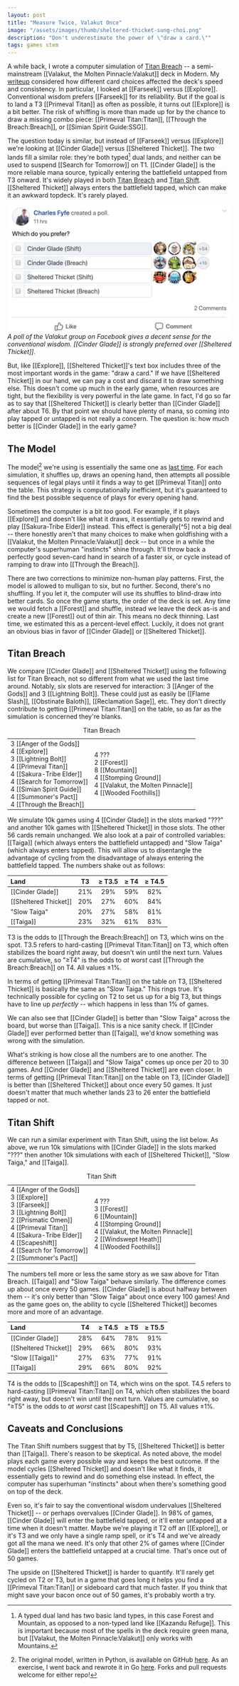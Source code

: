 ```yaml
---
layout: post
title: "Measure Twice, Valakut Once"
image: "/assets/images/thumb/sheltered-thicket-sung-choi.png"
description: "Don't underestimate the power of \"draw a card.\""
tags: games stem
---
```


A while back, I wrote a computer simulation of [Titan Breach](https://www.mtggoldfish.com/archetype/modern-titan-breach#paper) -- a semi-mainstream [[Valakut, the Molten Pinnacle:Valakut]] deck in Modern. My [writeup](/titan-breach-simulation/) considered how different card choices affected the deck's speed and consistency. In particular, I looked at [[Farseek]] versus [[Explore]]. Conventional wisdom prefers [[Farseek]] for its reliability. But if the goal is to land a T3 [[Primeval Titan]] as often as possible, it turns out [[Explore]] is a bit better. The risk of whiffing is more than made up for by the chance to draw a missing combo piece: [[Primeval Titan:Titan]], [[Through the Breach:Breach]], or [[Simian Spirit Guide:SSG]].

The question today is similar, but instead of [[Farseek]] versus [[Explore]] we're looking at [[Cinder Glade]] versus [[Sheltered Thicket]]. The two lands fill a similar role: they're both typed[^1] dual lands, and neither can be used to suspend [[Search for Tomorrow]] on T1. [[Cinder Glade]] is the more reliable mana source, typically entering the battlefield untapped from T3 onward. It's widely played in both [Titan Breach](https://www.mtggoldfish.com/archetype/modern-titan-breach-65431#paper) and [Titan Shift](https://www.mtggoldfish.com/archetype/modern-titanshift-46457#paper). [[Sheltered Thicket]] always enters the battlefield tapped, which can make it an awkward topdeck. It's rarely played.

[^1]: A typed dual land has two basic land types, in this case Forest and Mountain, as opposed to a non-typed land like [[Kazandu Refuge]]. This is important because most of the spells in the deck require green mana, but [[Valakut, the Molten Pinnacle:Valakut]] only works with Mountains.

![Valakut Preference Poll](/assets/images/valakut-poll-16x9.png)
*A poll of the Valakut group on Facebook gives a decent sense for the conventional wisdom. [[Cinder Glade]] is strongly preferred over [[Sheltered Thicket]].*

But, like [[Explore]], [[Sheltered Thicket]]'s text box includes three of the most important words in the game: "draw a card." If we have [[Sheltered Thicket]] in our hand, we can pay a cost and discard it to draw something else. This doesn't come up much in the early game, when resources are tight, but the flexibility is very powerful in the late game. In fact, I'd go so far as to say that [[Sheltered Thicket]] is clearly better than [[Cinder Glade]] after about T6. By that point we should have plenty of mana, so coming into play tapped or untapped is not really a concern. The question is: how much better is [[Cinder Glade]] in the early game?

## The Model

The model[^4] we're using is essentially the same one as [last time](/titan-breach-simulation). For each simulation, it shuffles up, draws an opening hand, then attempts all possible sequences of legal plays until it finds a way to get [[Primeval Titan]] onto the table. This strategy is computationally inefficient, but it's guaranteed to find the best possible sequence of plays for every opening hand.

[^4]: The original model, written in Python, is available on GitHub [here](https://github.com/charles-uno/valakut-python). As an exercise, I went back and rewrote it in Go [here](https://github.com/charles-uno/valakut). Forks and pull requests welcome for either repo!

Sometimes the computer is a bit *too* good. For example, if it plays [[Explore]] and doesn't like what it draws, it essentially gets to rewind and play [[Sakura-Tribe Elder]] instead. This effect is generally[^5] not a big deal -- there honestly aren't that many choices to make when goldfishing with a [[Valakut, the Molten Pinnacle:Valakut]] deck -- but once in a while the computer's superhuman "instincts" shine through. It'll throw back a perfectly good seven-card hand in search of a faster six, or cycle instead of ramping to draw into [[Through the Breach]].

There are two corrections to minimize non-human play patterns. First, the model is allowed to mulligan to six, but no further. Second, there's no shuffling. If you let it, the computer will use its shuffles to blind-draw into better cards. So once the game starts, the order of the deck is set. Any time we would fetch a [[Forest]] and shuffle, instead we leave the deck as-is and create a new [[Forest]] out of thin air. This means no deck thinning. Last time, we estimated this as a percent-level effect. Luckily, it does not grant an obvious bias in favor of [[Cinder Glade]] or [[Sheltered Thicket]].

## Titan Breach

We compare [[Cinder Glade]] and [[Sheltered Thicket]] using the following list for Titan Breach, not so different from what we used the last time around. Notably, six slots are reserved for interaction: 3 [[Anger of the Gods]] and 3 [[Lightning Bolt]]. These could just as easily be [[Flame Slash]], [[Obstinate Baloth]], [[Reclamation Sage]], etc. They don't directly contribute to getting [[Primeval Titan:Titan]] on the table, so as far as the simulation is concerned they're blanks.

<table class="cardlist">
    <caption class="deckname">Titan Breach</caption>
    <tr>
        <td>
            3 [[Anger of the Gods]]<br>
            4 [[Explore]]<br>
            3 [[Lightning Bolt]]<br>
            4 [[Primeval Titan]]<br>
            4 [[Sakura-Tribe Elder]]<br>
            4 [[Search for Tomorrow]]<br>
            4 [[Simian Spirit Guide]]<br>
            4 [[Summoner's Pact]]<br>
            4 [[Through the Breach]]<br>
        </td>
        <td>
            4 ???<br>
            2 [[Forest]]<br>
            8 [[Mountain]]<br>
            4 [[Stomping Ground]]<br>
            4 [[Valakut, the Molten Pinnacle]]<br>
            4 [[Wooded Foothills]]<br>
        </td>
    </tr>
</table>

We simulate 10k games using 4 [[Cinder Glade]] in the slots marked "???" and another 10k games with [[Sheltered Thicket]] in those slots. The other 56 cards remain unchanged. We also look at a pair of controlled variables: [[Taiga]] (which always enters the battlefield untapped) and "Slow Taiga" (which always enters tapped). This will allow us to disentangle the advantage of cycling from the disadvantage of always entering the battlefield tapped. The numbers shake out as follows:

| Land                  | T3   | ≥ T3.5 | ≥ T4   | ≥ T4.5 |
|:----------------------|:----:|:------:|:------:|:------:|
| [[Cinder Glade]]      | 21%  | 29%    | 59%    | 82%    |
| [[Sheltered Thicket]] | 20%  | 27%    | 60%    | 84%    |
|  "Slow Taiga"         | 20%  | 27%    | 58%    | 81%    |
| [[Taiga]]             | 23%  | 32%    | 61%    | 83%    |

<p class="table-caption">T3 is the odds to [[Through the Breach:Breach]] on T3, which wins on the spot. T3.5 refers to hard-casting [[Primeval Titan:Titan]] on T3, which often stabilizes the board right away, but doesn't win until the next turn. Values are cumulative, so "≥T4" is the odds to <em>at worst</em> cast [[Through the Breach:Breach]] on T4. All values ±1%.</p>

In terms of getting [[Primeval Titan:Titan]] on the table on T3, [[Sheltered Thicket]] is basically the same as "Slow Taiga." This rings true. It's technically possible for cycling on T2 to set us up for a big T3, but things have to line up *perfectly* -- which happens in less than 1% of games.

We can also see that [[Cinder Glade]] is better than "Slow Taiga" across the board, but worse than [[Taiga]]. This is a nice sanity check. If [[Cinder Glade]] ever performed better than [[Taiga]], we'd know something was wrong with the simulation.

What's striking is how close all the numbers are to one another. The difference between [[Taiga]] and "Slow Taiga" comes up once per 20 to 30 games. And [[Cinder Glade]] and [[Sheltered Thicket]] are even closer. In terms of getting [[Primeval Titan:Titan]] on the table on T3, [[Cinder Glade]] is better than [[Sheltered Thicket]] about once every 50 games. It just doesn't matter that much whether lands 23 to 26 enter the battlefield tapped or not.

## Titan Shift

We can run a similar experiment with Titan Shift, using the list below. As above, we run 10k simulations with [[Cinder Glade]] in the slots marked "???" then another 10k simulations with each of [[Sheltered Thicket]], "Slow Taiga," and [[Taiga]].

<table class="cardlist">
    <caption class="deckname">Titan Shift</caption>
    <tr>
        <td>
            4 [[Anger of the Gods]]<br>
            3 [[Explore]]<br>
            3 [[Farseek]]<br>
            3 [[Lightning Bolt]]<br>
            2 [[Prismatic Omen]]<br>
            4 [[Primeval Titan]]<br>
            4 [[Sakura-Tribe Elder]]<br>
            4 [[Scapeshift]]<br>
            4 [[Search for Tomorrow]]<br>
            2 [[Summoner's Pact]]<br>
        </td>
        <td>
            4 ???<br>
            3 [[Forest]]<br>
            6 [[Mountain]]<br>
            4 [[Stomping Ground]]<br>
            4 [[Valakut, the Molten Pinnacle]]<br>
            2 [[Windswept Heath]]<br>
            4 [[Wooded Foothills]]<br>
        </td>
    </tr>
</table>

The numbers tell more or less the same story as we saw above for Titan Breach. [[Taiga]] and "Slow Taiga" behave similarly. The difference comes up about once every 50 games. [[Cinder Glade]] is about halfway between them -- it's only better than "Slow Taiga" about once every 100 games! And as the game goes on, the ability to cycle [[Sheltered Thicket]] becomes more and more of an advantage.

| Land                  | T4   | ≥ T4.5 | ≥ T5   | ≥ T5.5 |
|:----------------------|:----:|:------:|:------:|:------:|
| [[Cinder Glade]]      | 28%  | 64%    | 78%    | 91%    |
| [[Sheltered Thicket]] | 29%  | 66%    | 80%    | 93%    |
|  "Slow [[Taiga]]"     | 27%  | 63%    | 77%    | 91%    |
| [[Taiga]]             | 29%  | 66%    | 80%    | 92%    |

<p class="table-caption">T4 is the odds to [[Scapeshift]] on T4, which wins on the spot. T4.5 refers to hard-casting [[Primeval Titan:Titan]] on T4, which often stabilizes the board right away, but doesn't win until the next turn. Values are cumulative, so "≥T5" is the odds to <em>at worst</em> cast [[Scapeshift]] on T5. All values ±1%.</p>

## Caveats and Conclusions

The Titan Shift numbers suggest that by T5, [[Sheltered Thicket]] is better than [[Taiga]]. There's reason to be skeptical. As noted above, the model plays each game every possible way and keeps the best outcome. If the model cycles [[Sheltered Thicket]] and doesn't like what it finds, it essentially gets to rewind and do something else instead. In effect, the computer has superhuman "instincts" about when there's something good on top of the deck.

Even so, it's fair to say the conventional wisdom undervalues [[Sheltered Thicket]] -- or perhaps overvalues [[Cinder Glade]]. In 98% of games, [[Cinder Glade]] will enter the battlefield tapped, or it'll enter untapped at a time when it doesn't matter. Maybe we're playing it T2 off an [[Explore]], or it's T3 and we only have a single ramp spell, or it's T4 and we've already got all the mana we need. It's only that other 2% of games where [[Cinder Glade]] enters the battlefield untapped at a crucial time. That's once out of 50 games.

The upside on [[Sheltered Thicket]] is harder to quantify. It'll rarely get cycled on T2 or T3, but in a game that goes long it helps you find a [[Primeval Titan:Titan]] or sideboard card that much faster. If you think that might save your bacon once out of 50 games, it's probably worth a try.
